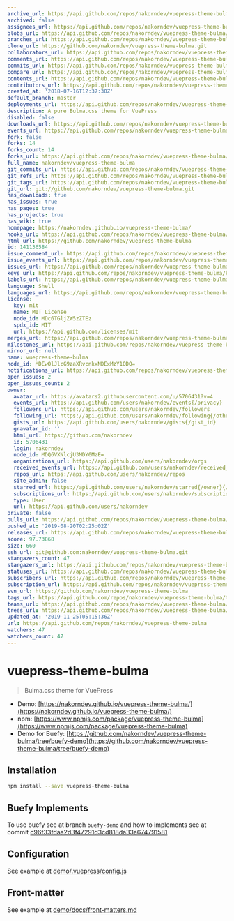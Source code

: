```yaml
---
archive_url: https://api.github.com/repos/nakorndev/vuepress-theme-bulma/{archive_format}{/ref}
archived: false
assignees_url: https://api.github.com/repos/nakorndev/vuepress-theme-bulma/assignees{/user}
blobs_url: https://api.github.com/repos/nakorndev/vuepress-theme-bulma/git/blobs{/sha}
branches_url: https://api.github.com/repos/nakorndev/vuepress-theme-bulma/branches{/branch}
clone_url: https://github.com/nakorndev/vuepress-theme-bulma.git
collaborators_url: https://api.github.com/repos/nakorndev/vuepress-theme-bulma/collaborators{/collaborator}
comments_url: https://api.github.com/repos/nakorndev/vuepress-theme-bulma/comments{/number}
commits_url: https://api.github.com/repos/nakorndev/vuepress-theme-bulma/commits{/sha}
compare_url: https://api.github.com/repos/nakorndev/vuepress-theme-bulma/compare/{base}...{head}
contents_url: https://api.github.com/repos/nakorndev/vuepress-theme-bulma/contents/{+path}
contributors_url: https://api.github.com/repos/nakorndev/vuepress-theme-bulma/contributors
created_at: '2018-07-16T12:37:30Z'
default_branch: master
deployments_url: https://api.github.com/repos/nakorndev/vuepress-theme-bulma/deployments
description: A pure Bulma.css theme for VuePress
disabled: false
downloads_url: https://api.github.com/repos/nakorndev/vuepress-theme-bulma/downloads
events_url: https://api.github.com/repos/nakorndev/vuepress-theme-bulma/events
fork: false
forks: 14
forks_count: 14
forks_url: https://api.github.com/repos/nakorndev/vuepress-theme-bulma/forks
full_name: nakorndev/vuepress-theme-bulma
git_commits_url: https://api.github.com/repos/nakorndev/vuepress-theme-bulma/git/commits{/sha}
git_refs_url: https://api.github.com/repos/nakorndev/vuepress-theme-bulma/git/refs{/sha}
git_tags_url: https://api.github.com/repos/nakorndev/vuepress-theme-bulma/git/tags{/sha}
git_url: git://github.com/nakorndev/vuepress-theme-bulma.git
has_downloads: true
has_issues: true
has_pages: true
has_projects: true
has_wiki: true
homepage: https://nakorndev.github.io/vuepress-theme-bulma/
hooks_url: https://api.github.com/repos/nakorndev/vuepress-theme-bulma/hooks
html_url: https://github.com/nakorndev/vuepress-theme-bulma
id: 141136584
issue_comment_url: https://api.github.com/repos/nakorndev/vuepress-theme-bulma/issues/comments{/number}
issue_events_url: https://api.github.com/repos/nakorndev/vuepress-theme-bulma/issues/events{/number}
issues_url: https://api.github.com/repos/nakorndev/vuepress-theme-bulma/issues{/number}
keys_url: https://api.github.com/repos/nakorndev/vuepress-theme-bulma/keys{/key_id}
labels_url: https://api.github.com/repos/nakorndev/vuepress-theme-bulma/labels{/name}
language: Shell
languages_url: https://api.github.com/repos/nakorndev/vuepress-theme-bulma/languages
license:
  key: mit
  name: MIT License
  node_id: MDc6TGljZW5zZTEz
  spdx_id: MIT
  url: https://api.github.com/licenses/mit
merges_url: https://api.github.com/repos/nakorndev/vuepress-theme-bulma/merges
milestones_url: https://api.github.com/repos/nakorndev/vuepress-theme-bulma/milestones{/number}
mirror_url: null
name: vuepress-theme-bulma
node_id: MDEwOlJlcG9zaXRvcnkxNDExMzY1ODQ=
notifications_url: https://api.github.com/repos/nakorndev/vuepress-theme-bulma/notifications{?since,all,participating}
open_issues: 2
open_issues_count: 2
owner:
  avatar_url: https://avatars2.githubusercontent.com/u/5706431?v=4
  events_url: https://api.github.com/users/nakorndev/events{/privacy}
  followers_url: https://api.github.com/users/nakorndev/followers
  following_url: https://api.github.com/users/nakorndev/following{/other_user}
  gists_url: https://api.github.com/users/nakorndev/gists{/gist_id}
  gravatar_id: ''
  html_url: https://github.com/nakorndev
  id: 5706431
  login: nakorndev
  node_id: MDQ6VXNlcjU3MDY0MzE=
  organizations_url: https://api.github.com/users/nakorndev/orgs
  received_events_url: https://api.github.com/users/nakorndev/received_events
  repos_url: https://api.github.com/users/nakorndev/repos
  site_admin: false
  starred_url: https://api.github.com/users/nakorndev/starred{/owner}{/repo}
  subscriptions_url: https://api.github.com/users/nakorndev/subscriptions
  type: User
  url: https://api.github.com/users/nakorndev
private: false
pulls_url: https://api.github.com/repos/nakorndev/vuepress-theme-bulma/pulls{/number}
pushed_at: '2019-08-20T02:25:02Z'
releases_url: https://api.github.com/repos/nakorndev/vuepress-theme-bulma/releases{/id}
score: 97.73868
size: 660
ssh_url: git@github.com:nakorndev/vuepress-theme-bulma.git
stargazers_count: 47
stargazers_url: https://api.github.com/repos/nakorndev/vuepress-theme-bulma/stargazers
statuses_url: https://api.github.com/repos/nakorndev/vuepress-theme-bulma/statuses/{sha}
subscribers_url: https://api.github.com/repos/nakorndev/vuepress-theme-bulma/subscribers
subscription_url: https://api.github.com/repos/nakorndev/vuepress-theme-bulma/subscription
svn_url: https://github.com/nakorndev/vuepress-theme-bulma
tags_url: https://api.github.com/repos/nakorndev/vuepress-theme-bulma/tags
teams_url: https://api.github.com/repos/nakorndev/vuepress-theme-bulma/teams
trees_url: https://api.github.com/repos/nakorndev/vuepress-theme-bulma/git/trees{/sha}
updated_at: '2019-11-25T05:15:36Z'
url: https://api.github.com/repos/nakorndev/vuepress-theme-bulma
watchers: 47
watchers_count: 47
---
```


# vuepress-theme-bulma

> Bulma.css theme for VuePress

- Demo: [https://nakorndev.github.io/vuepress-theme-bulma/](https://nakorndev.github.io/vuepress-theme-bulma/)
- npm: [https://www.npmjs.com/package/vuepress-theme-bulma](https://www.npmjs.com/package/vuepress-theme-bulma)
- Demo for Buefy: [https://github.com/nakorndev/vuepress-theme-bulma/tree/buefy-demo](https://github.com/nakorndev/vuepress-theme-bulma/tree/buefy-demo)

## Installation

```bash
npm install --save vuepress-theme-bulma
```

## Buefy Implements

To use buefy see at branch `buefy-demo` and how to implements see at commit [c96f33fdaa2d3f47291d3cd818da33a674791581](https://github.com/nakorndev/vuepress-theme-bulma/commit/c96f33fdaa2d3f47291d3cd818da33a674791581)

## Configuration

See example at [demo/.vuepress/config.js](https://github.com/nakorndev/vuepress-theme-bulma/blob/master/demo/.vuepress/config.js)

## Front-matter

See example at [demo/docs/front-matters.md](https://github.com/nakorndev/vuepress-theme-bulma/blob/master/demo/docs/front-matters.md)
